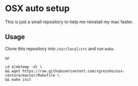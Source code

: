 # OSX auto setup

This is just a small repository to help me reinstall my mac faster.

## Usage

Clone this repository into `/usr/local/src` and run `make`.

or 

```
cd $(mktemp -d) \
&& wget https://raw.githubusercontent.com/rgreinho/osx-restore/master/Makefile \
&& make init
```